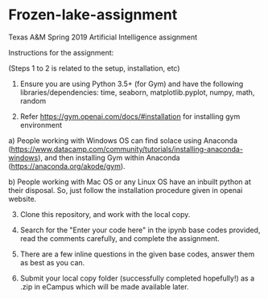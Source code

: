 # Frozen-lake-assignment
Texas A&amp;M Spring 2019 Artificial Intelligence assignment

Instructions for the assignment:

(Steps 1 to 2 is related to the setup, installation, etc)

1) Ensure you are using Python 3.5+ (for Gym) and have the following libraries/dependencies:
time, seaborn, matplotlib.pyplot, numpy, math, random

2) Refer https://gym.openai.com/docs/#installation for installing gym environment

a) People working with Windows OS can find solace using Anaconda (https://www.datacamp.com/community/tutorials/installing-anaconda-windows), and then installing Gym within Anaconda (https://anaconda.org/akode/gym).

b) People working with Mac OS or any Linux OS have an inbuilt python at their disposal. So, just follow the installation procedure given in openai website.

3) Clone this repository, and work with the local copy.

4) Search for the "Enter your code here" in the ipynb base codes provided, read the comments carefully, and complete the assignment.

5) There are a few inline questions in the given base codes, answer them as best as you can.

6) Submit your local copy folder (successfully completed hopefully!) as a .zip in eCampus which will be made available later.
